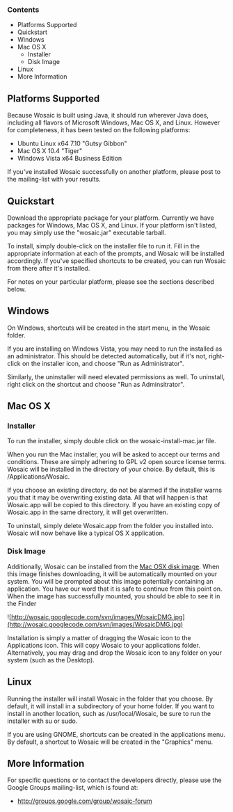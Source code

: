 ### Contents ###
  * Platforms Supported
  * Quickstart
  * Windows
  * Mac OS X
    * Installer
    * Disk Image
  * Linux
  * More Information


## Platforms Supported ##

Because Wosaic is built using Java, it should run wherever Java does, including all flavors of Microsoft Windows, Mac OS X, and Linux.  However for completeness, it has been tested on the following platforms:

  * Ubuntu Linux x64 7.10 "Gutsy Gibbon"
  * Mac OS X 10.4 "Tiger"
  * Windows Vista x64 Business Edition

If you've installed Wosaic successfully on another platform, please post to the mailing-list with your results.


## Quickstart ##

Download the appropriate package for your platform.  Currently we have packages for Windows, Mac OS X, and Linux.  If your platform isn't listed, you may simply use the "wosaic.jar" executable tarball.

To install, simply double-click on the installer file to run it.  Fill in the appropriate information at each of the prompts, and Wosaic will be installed accordingly.  If you've specified shortcuts to be created, you can run Wosaic from there after it's installed.

For notes on your particular platform, please see the sections described below.


## Windows ##

On Windows, shortcuts will be created in the start menu, in the Wosaic folder.

If you are installing on Windows Vista, you may need to run the installed as an administrator.  This should be detected automatically, but if it's not, right-click on the installer icon, and choose "Run as Administrator".

Similarly, the uninstaller will need elevated permissions as well.  To uninstall, right click on the shortcut and choose "Run as Adminsitrator".


## Mac OS X ##

### Installer ###

To run the installer, simply double click on the wosaic-install-mac.jar file.

When you run the Mac installer, you will be asked to accept our terms and conditions.  These are simply adhering to GPL v2 open source license terms.  Wosaic will be installed in the directory of your choice.  By default, this is /Applications/Wosaic.

If you choose an existing directory, do not be alarmed if the installer warns you that it may be overwriting existing data.  All that will happen is that Wosaic.app will be copied to this directory.  If you have an existing copy of Wosaic.app in the same directory, it will get overwritten.

To uninstall, simply delete Wosaic.app from the folder you installed into.  Wosaic will now behave like a typical OS X application.

### Disk Image ###

Additionally, Wosaic can be installed from the [Mac OSX disk image](http://wosaic.googlecode.com/files/Wosaic-install-mac.dmg).  When this image finishes downloading, it will be automatically mounted on your system.  You will be prompted about this image potentially containing an application.  You have our word that it is safe to continue from this point on.  When the image has successfully mounted, you should be able to see it in the Finder

![http://wosaic.googlecode.com/svn/images/WosaicDMG.jpg](http://wosaic.googlecode.com/svn/images/WosaicDMG.jpg)

Installation is simply a matter of dragging the Wosaic icon to the Applications icon.  This will copy Wosaic to your applications folder.  Alternatively, you may drag and drop the Wosaic icon to any folder on your system (such as the Desktop).

## Linux ##

Running the installer will install Wosaic in the folder that you choose.  By default, it will install in a subdirectory of your home folder.  If you want to install in another location, such as /usr/local/Wosaic, be sure to run the installer with su or sudo.

If you are using GNOME, shortcuts can be created in the applications menu. By default, a shortcut to Wosaic will be created in the "Graphics" menu.


## More Information ##

For specific questions or to contact the developers directly, please use the Google Groups mailing-list, which is found at:
  * http://groups.google.com/group/wosaic-forum